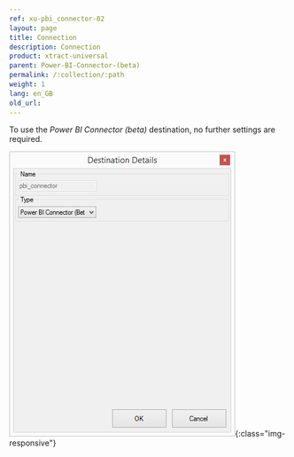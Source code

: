 ```yaml
---
ref: xu-pbi_connector-02
layout: page
title: Connection
description: Connection
product: xtract-universal
parent: Power-BI-Connector-(beta)
permalink: /:collection/:path
weight: 1
lang: en_GB
old_url:
---
```


To use the *Power BI Connector (beta)* destination, no further settings are required.

![Power BI Connector (beta) destination](/img/content/XU_pbi_connector_connection.jpg){:class="img-responsive"}